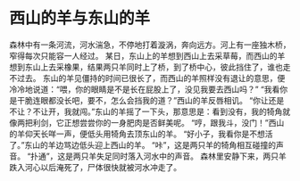 # 西山的羊与东山的羊
森林中有一条河流，河水湍急，不停地打着漩涡，奔向远方。河上有一座独木桥，窄得每次只能容一人经过。 
某日，东山上的羊想到西山上去采草莓，而西山的羊想到东山上去采橡果，结果两只羊同时上了桥，到了桥中心，彼此挡住了，谁也走不过去。 
东山的羊见僵持的时间已很长了，而西山的羊照样没有退让的意思，便冷冷地说道：“喂，你的眼睛是不是长在屁股上了，没见我要去西山吗？” 
“我看你是干脆连眼都没长吧，要不，怎么会挡我的道？”西山的羊反唇相讥。 
“你让还是不让？不让开，我就闯。”东山的羊摇了一下头，那意思是：看到没有，我的犄角就像两把利剑，它正想尝尝你的一身肥肉是否鲜美呢。 
“哼，跟我斗，没门！”西山的羊仰天长咩一声，便低头用犄角去顶东山的羊。 
“好小子，我看你是不想活了。”东山的羊边骂边低头迎上西山的羊。 
“咔”，这是两只羊的犄角相互碰撞的声音。 
“扑通”，这是两只羊失足同时落入河水中的声音。 
森林里安静下来，两只羊跌入河心以后淹死了，尸体很快就被河水冲走了。
  